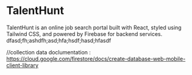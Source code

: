 # TalentHunt

TalentHunt is an online job search portal built with React, styled using Tailwind CSS, and powered by Firebase for backend services.
dfasd;fh;ashdfh;asd;hfa;hsdf;hasd;hfasdf

//collection data doclumentation : https://cloud.google.com/firestore/docs/create-database-web-mobile-client-library
